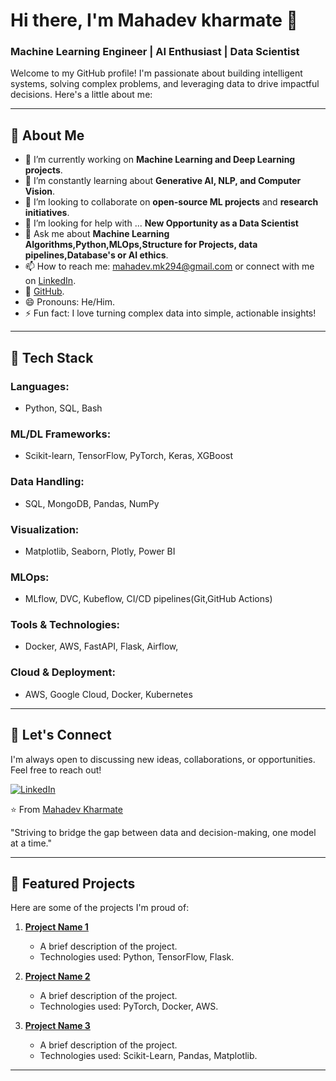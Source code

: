 # Hi there, I'm Mahadev kharmate 👋

### Machine Learning Engineer | AI Enthusiast | Data Scientist

Welcome to my GitHub profile! I'm passionate about building intelligent systems, solving complex problems, and leveraging data to drive impactful decisions. Here's a little about me:

---

## 🚀 **About Me**

- 🔭 I’m currently working on **Machine Learning and Deep Learning projects**.
- 🌱 I’m constantly learning about **Generative AI, NLP, and Computer Vision**.
- 👯 I’m looking to collaborate on **open-source ML projects** and **research initiatives**.
- 🤔 I’m looking for help with ... **New Opportunity as a Data Scientist**
- 💬 Ask me about **Machine Learning Algorithms,Python,MLOps,Structure for Projects, data pipelines,Database's or AI ethics**.
- 📫 How to reach me: mahadev.mk294@gmail.com or connect with me on [LinkedIn](https://www.linkedin.com/in/mahadev-kharmate/).
- 📝 [GitHub](https://github.com/Mahadevkharmate).
- 😄 Pronouns: He/Him.
- ⚡ Fun fact:  I love turning complex data into simple, actionable insights!
  
---

## 🧰 **Tech Stack**
### Languages: 
- Python, SQL, Bash
### ML/DL Frameworks: 
- Scikit-learn, TensorFlow, PyTorch, Keras, XGBoost
### Data Handling: 
- SQL, MongoDB, Pandas, NumPy
### Visualization: 
- Matplotlib, Seaborn, Plotly, Power BI
### MLOps: 
- MLflow, DVC, Kubeflow, CI/CD pipelines(Git,GitHub Actions)
### Tools & Technologies: 
- Docker, AWS, FastAPI, Flask, Airflow,
### Cloud & Deployment:
- AWS, Google Cloud, Docker, Kubernetes

---

## 🤝 **Let's Connect**

I'm always open to discussing new ideas, collaborations, or opportunities. Feel free to reach out!

[![LinkedIn](https://img.shields.io/badge/LinkedIn-0077B5?style=for-the-badge&logo=linkedin&logoColor=white)](https://www.linkedin.com/in/mahadev-kharmate/)


⭐️ From [Mahadev Kharmate](https://github.com/Mahadevkharmate)


"Striving to bridge the gap between data and decision-making, one model at a time."


---

## 📂 **Featured Projects**

Here are some of the projects I'm proud of:

1. **[Project Name 1](https://github.com/yourusername/project1)**  
   - A brief description of the project.
   - Technologies used: Python, TensorFlow, Flask.

2. **[Project Name 2](https://github.com/yourusername/project2)**  
   - A brief description of the project.
   - Technologies used: PyTorch, Docker, AWS.

3. **[Project Name 3](https://github.com/yourusername/project3)**  
   - A brief description of the project.
   - Technologies used: Scikit-Learn, Pandas, Matplotlib.

---
